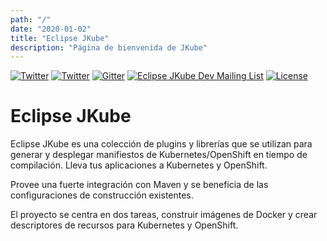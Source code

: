 ```yaml
---
path: "/"
date: "2020-01-02"
title: "Eclipse JKube"
description: "Página de bienvenida de JKube"
---
```

<div className="hero">
<div className="hero-content">

<div className="getting-involved">

[![Twitter](https://img.shields.io/twitter/follow/jkubeio?label=Follow)](https://twitter.com/jkubeio)
[![Twitter](https://img.shields.io/badge/YouTube-FF0000?logo=youtube&logoColor=white)](https://www.youtube.com/channel/UCpU2tjgpfkTVgeDq-DBSV7A)
[![Gitter](https://badges.gitter.im/eclipse/jkube.svg)](https://gitter.im/eclipse/jkube?utm_source=badge&utm_medium=badge&utm_campaign=pr-badge)
[![Eclipse JKube Dev Mailing List](https://img.shields.io/badge/Eclipse%20JKube%20-Developer%20Mailing%20List-orange)](https://accounts.eclipse.org/mailing-list/jkube-dev)
[![License](https://img.shields.io/badge/License-EPL%202.0-red.svg?label=license&logo=eclipse)](https://www.eclipse.org/legal/epl-2.0/)

</div>

# Eclipse JKube

Eclipse JKube es una colección de plugins y librerías que se utilizan para generar y desplegar manifiestos de 
Kubernetes/OpenShift en tiempo de compilación. Lleva tus aplicaciones a Kubernetes y OpenShift.

Provee una fuerte integración con Maven y se beneficia de las configuraciones de construcción existentes.

El proyecto se centra en dos tareas, construir imágenes de Docker y crear descriptores de recursos para Kubernetes
y OpenShift.

</div>
</div>
